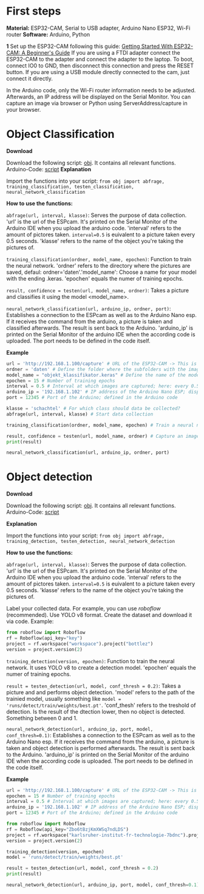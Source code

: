 # First steps

**Material:** ESP32-CAM, Serial to USB adapter, Arduino Nano ESP32, Wi-Fi router
**Software:** Arduino, Python

**1**
Set up the ESP32-CAM following this guide:
[Getting Started With ESP32-CAM: A Beginner's Guide](https://randomnerdtutorials.com/getting-started-with-esp32-cam/)
If you are using a FTDI adapter connect the ESP32-CAM to the adapter and connect the adapter to the laptop.
To boot, connect IO0 to GND, then disconnect this connection and press the RESET button.
If you are using a USB module directly connected to the cam, just connect it directly.

In the Arduino code, only the Wi-Fi router information needs to be adjusted.
Afterwards, an IP address will be displayed on the Serial Monitor.
You can capture an image via browser or Python using ServerAddress/capture in your browser.

# Object Classification 

**Download**

Download the following script: [obj](https://github.com/Tarn017/Object-Classification-using-ESP-Cam/blob/main/files/obj.py). It contains all relevant functions.
Arduino-Code:  [script](https://github.com/Tarn017/Object-Classification-using-ESP-Cam/blob/main/files/NanoEsp_classification.ino)
**Explanation**

Import the functions into your script: `from obj import abfrage, training_classification, testen_classification, neural_network_classification`

**How to use the functions:**

`abfrage(url, interval, klasse)`: Serves the purpose of data collection. 'url' is the url of the ESPcam. It's printed on the Serial Monitor of the Arduino IDE when you upload the arduino code. 'interval' refers to the amount of pictores taken. `interval=0.5` is euivalent to a picture taken every 0.5 seconds. 'klasse' refers to the name of the object you're taking the pictures of.

`training_classification(ordner, model_name, epochen)`: Function to train the neural network. 'ordner' refers to the directory where the pictures are saved, defaul: ordner='daten'.'model_name': Choose a name for your model with the ending .keras. 'epochen' equals the numer of training epochs.

`result, confidence = testen(url, model_name, ordner)`: Takes a picture and classifies it using the model <model_name>. 

`neural_network_classification(url, arduino_ip, ordner, port)`: Establishes a connection to the ESPcam as well as to the Arduino Nano esp. If it receives the command from the arduino, a picture is taken and classified afterwards. The result is sent back to the Arduino. 'arduino_ip' is printed on the Serial Monitor of the arduino IDE when the according code is uploaded. The port needs to be defined in the code itself.

**Example**
```python
url = 'http://192.168.1.100/capture' # URL of the ESP32-CAM -> This is displayed directly in the Arduino Serial Monitor
ordner = 'daten' # Define the folder where the subfolders with the images are located (default: "daten") (Object Classification)
model_name = "objekt_klassifikator.keras" # Define the name of the model; must end with .keras (Object Classification)
epochen = 15 # Number of training epochs
interval = 0.5 # Interval at which images are captured; here: every 0.5 seconds
arduino_ip = '192.168.1.102' # IP address of the Arduino Nano ESP; displayed in Arduino Serial Monitor
port = 12345 # Port of the Arduino; defined in the Arduino code

klasse = 'schachtel' # For which class should data be collected?
abfrage(url, interval, klasse) # Start data collection

training_classification(ordner, model_name, epochen) # Train a neural network for image classification

result, confidence = testen(url, model_name, ordner) # Capture an image with the camera and classify it; result = class, confidence = probability
print(result)

neural_network_classification(url, arduino_ip, ordner, port)
```

# Object detection
**Download**

Download the following script: [obj](https://github.com/Tarn017/Object-Classification-using-ESP-Cam/blob/main/files/obj.py). It contains all relevant functions.
Arduino-Code: [script]( https://github.com/Tarn017/Object-Classification-using-ESP-Cam/blob/main/files/NanoEsp.ino)

**Explanation**

Import the functions into your script: `from obj import abfrage, training_detection, testen_detection, neural_network_detection`

**How to use the functions:**

`abfrage(url, interval, klasse)`: Serves the purpose of data collection. 'url' is the url of the ESPcam. It's printed on the Serial Monitor of the Arduino IDE when you upload the arduino code. 'interval' refers to the amount of pictores taken. `interval=0.5` is euivalent to a picture taken every 0.5 seconds. 'klasse' refers to the name of the object you're taking the pictures of.

Label your collected data. For example, you can use *roboflow* (recommended). Use YOLO v8 format. Create the dataset and download it via code. Example:

```python
from roboflow import Roboflow
rf = Roboflow(api_key="key")
project = rf.workspace("workspace").project("bottlez")
version = project.version(2)
```

`training_detection(version, epochen)`: Function to train the neural network. It uses YOLO v8 to create a detection model. 'epochen' equals the numer of training epochs.

`result = testen_detection(url, model, conf_thresh = 0.2)`: Takes a picture and and performs object detection. 'model' refers to the path of the trainied model, usually something like `model = 'runs/detect/train/weights/best.pt'`. 'conf_thesh' refers to the treshold of detection. Is the result of the dtection lower, then no object is detected. Something between 0 and 1.

`neural_network_detection(url, arduino_ip, port, model, conf_thresh=0.1)`: Establishes a connection to the ESPcam as well as to the Arduino Nano esp. If it receives the command from the arduino, a picture is taken and object detection is performed afterwards. The result is sent back to the Arduino. 'arduino_ip' is printed on the Serial Monitor of the arduino IDE when the according code is uploaded. The port needs to be defined in the code itself.

**Example**
```python
url = 'http://192.168.1.100/capture' # URL of the ESP32-CAM -> This is displayed directly in the Arduino Serial Monitor
epochen = 15 # Number of training epochs
interval = 0.5 # Interval at which images are captured; here: every 0.5 seconds
arduino_ip = '192.168.1.102' # IP address of the Arduino Nano ESP; displayed in Arduino Serial Monitor
port = 12345 # Port of the Arduino; defined in the Arduino code

from roboflow import Roboflow
rf = Roboflow(api_key="Zbo6tBzjKmXWSq7ndLDS")
project = rf.workspace("karlsruher-institut-fr-technologie-7bdnc").project("bottlezml")
version = project.version(2)

training_detection(version, epochen)
model = 'runs/detect/train/weights/best.pt'

result = testen_detection(url, model, conf_thresh = 0.2)
print(result)

neural_network_detection(url, arduino_ip, port, model, conf_thresh=0.1)
```




